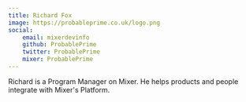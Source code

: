 ```yaml
---
title: Richard Fox
image: https://probableprime.co.uk/logo.png
social:
    email: mixerdevinfo
    github: ProbablePrime
    twitter: ProbablePrime
    mixer: ProbablePrime
---
```


Richard is a Program Manager on Mixer. He helps products and people integrate with Mixer's Platform.
